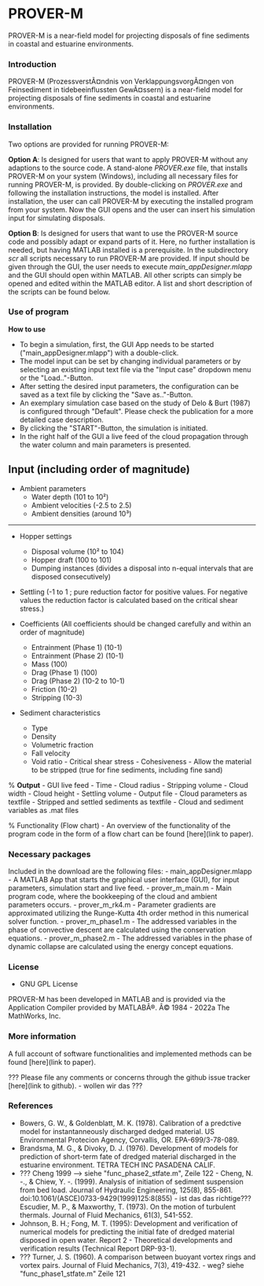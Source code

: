# PROVER-M
PROVER-M is a near-field model for projecting disposals of fine sediments in coastal and estuarine environments.

### Introduction

PROVER-M (ProzessverstÃ¤ndnis von VerklappungsvorgÃ¤ngen von Feinsediment in tidebeeinflussten GewÃ¤ssern) is a near-field model for projecting disposals of fine sediments in coastal and estuarine environments.

### Installation

Two options are provided for running PROVER-M:

**Option A**: Is designed for users that want to apply PROVER-M without any adaptions to the source code. A stand-alone _PROVER.exe_ file, that installs PROVER-M on your system (Windows), including all necessary files for running PROVER-M, is provided. By double-clicking on _PROVER.exe_ and following the installation instructions, the model is installed. After installation, the user can call PROVER-M by executing the installed program from your system. Now the GUI opens and the user can insert his simulation input for simulating disposals.

**Option B**: Is designed for users that want to use the PROVER-M source code and possibly adapt or expand parts of it. Here, no further installation is needed, but having MATLAB installed is a prerequisite. In the subdirectory _scr_ all scripts necessary to run PROVER-M are provided. If input should be given through the GUI, the user needs to execute _main_appDesigner.mlapp_ and the GUI should open within MATLAB. All other scripts can simply be opened and edited within the MATLAB editor. A list and short description of the scripts can be found below.

### Use of program

**How to use**
* To begin a simulation, first, the GUI App needs to be started ("main_appDesigner.mlapp") with a double-click. 
* The model input can be set by changing individual parameters or by selecting an existing input text file via the "Input case" dropdown menu or the "Load.."-Button.
* After setting the desired input parameters, the configuration can be saved as a text file by clicking the "Save as.."-Button. 
* An exemplary simulation case based on the study of Delo & Burt (1987) is configured through "Default". Please check the publication for a more detailed case description.
* By clicking the "START"-Button, the simulation is initiated.
* In the right half of the GUI a live feed of the cloud propagation through the water column and main parameters is presented.

**Input**
(including order of magnitude)
---
- Ambient parameters
	- Water depth 			(101 to 10²)
	- Ambient velocities		(-2.5 to 2.5)
	- Ambient densities		(around 10³)
	
---
- Hopper settings
	- Disposal volume		(10² to 104)
	- Hopper draft			(100 to 101)
	- Dumping instances (divides a disposal into n-equal intervals that are disposed consecutively)
	
- Settling			(-1 to 1 ; pure reduction factor for positive values. For negative values the reduction factor is calculated based on the critical shear stress.)

- Coefficients (All coefficients should be changed carefully and within an order of magnitude)
	- Entrainment 	(Phase 1)	(10-1)
	- Entrainment 	(Phase 2)	(10-1)
	- Mass				(100)
	- Drag 		(Phase 1)	(100)
	- Drag 		(Phase 2)	(10-2 to 10-1)
	- Friction			(10-2)
	- Stripping			(10-3)

- Sediment characteristics
	- Type
	- Density
	- Volumetric fraction
	- Fall velocity
	- Void ratio
		\- Critical shear stress
		\- Cohesiveness
		\- Allow the material to be stripped (true for fine sediments, including fine sand)

% **Output**
	\- GUI live feed
		\- Time
		\- Cloud radius
		\- Stripping volume
		\- Cloud width
		\- Cloud height
		\- Settling volume
	\- Output file
		\- Cloud parameters as textfile
		\- Stripped and settled sediments as textfile
		\- Cloud and sediment variables as .mat files



% Functionality (Flow chart)
	\- An overview of the functionality of the program code in the form of a flow chart can be found \[here](link to paper).

### Necessary packages

Included in the download are the following files:
	\- main_appDesigner.mlapp
		\- A MATLAB App that starts the graphical user interface (GUI), for input parameters, simulation start and live feed.
	\- prover_m_main.m
		\- Main program code, where the bookkeeping of the cloud and ambient parameters occurs.
	\- prover_m_rk4.m
		\- Parameter gradients are approximated utilizing the Runge-Kutta 4th order method in this numerical solver function.
	\- prover_m_phase1.m
		\- The addressed variables in the phase of convective descent are calculated using the conservation equations.
	\- prover_m_phase2.m
		\- The addressed variables in the phase of dynamic collapse are calculated using the energy concept equations. 

### License

* GNU GPL License

PROVER-M has been developed in MATLAB and is provided via the Application Compiler provided by MATLABÂ®. Â© 1984 - 2022a The MathWorks, Inc.

### More information

A full account of software functionalities and implemented methods can be found \[here](link to paper).

??? Please file any comments or concerns through the github issue tracker \[here](link to github).
	\- wollen wir das ???

### References

* Bowers, G. W., & Goldenblatt, M. K. (1978). Calibration of a predctive model for instantanneously discharged dedged material. US Environmental Protecion Agency, Corvallis, OR. EPA-699/3-78-089.
* Brandsma, M. G., & Divoky, D. J. (1976). Development of models for prediction of short-term fate of dredged material discharged in the estuarine environment. TETRA TECH INC PASADENA CALIF.
* ??? Cheng 1999 --> siehe "func_phase2_stfate.m", Zeile 122
  		\- Cheng, N. -., & Chiew, Y. -. (1999). Analysis of initiation of sediment suspension from bed load. Journal of Hydraulic Engineering, 125(8), 855-861. doi:10.1061/(ASCE)0733-9429(1999)125:8(855)			- ist das das richtige???
  Escudier, M. P., & Maxworthy, T. (1973). On the motion of turbulent thermals. Journal of Fluid Mechanics, 61(3), 541-552.
* Johnson, B. H.; Fong, M. T. (1995): Development and verification of numerical models for predicting the initial fate of dredged material disposed in open water. Report 2 - Theoretical developments and verification results (Technical Report DRP-93-1).
* ??? Turner, J. S. (1960). A comparison between buoyant vortex rings and vortex pairs. Journal of Fluid Mechanics, 7(3), 419-432.
  		\- weg? siehe "func_phase1_stfate.m" Zeile 121
  			
